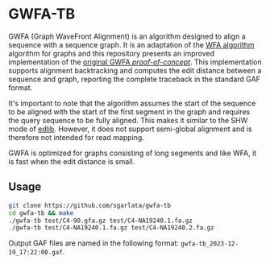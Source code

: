 # GWFA-TB

GWFA (Graph WaveFront Alignment) is an algorithm designed to align a sequence with a sequence graph. It is an adaptation of the [WFA algorithm][wfa] algorithm for graphs and this repository presents an improved implementation of the [original GWFA *proof-of-concept*][gwfa]. This implementation supports alignment backtracking and computes the edit distance between a sequence and graph, reporting the complete traceback in the standard GAF format.

It's important to note that the algorithm assumes the start of the sequence to be aligned with the start of the first segment in the graph and requires the query sequence to be fully aligned. This makes it similar to the SHW mode of [edlib][edlib]. However, it does not support semi-global alignment and is therefore not intended for read mapping.

GWFA is optimized for graphs consisting of long segments and like WFA, it is fast when the edit distance is small.

## Usage

```sh
git clone https://github.com/sgarlata/gwfa-tb
cd gwfa-tb && make
./gwfa-tb test/C4-90.gfa.gz test/C4-NA19240.1.fa.gz
./gwfa-tb test/C4-NA19240.1.fa.gz test/C4-NA19240.2.fa.gz
```

Output GAF files are named in the following format:
`gwfa-tb_2023-12-19_17:22:00.gaf`.

[gwfa]: https://github.com/lh3/gwfa
[wfa]: https://github.com/smarco/WFA
[edlib]: https://github.com/Martinsos/edlib
